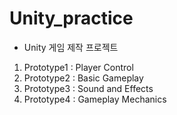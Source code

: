 # Unity_practice

* Unity 게임 제작 프로젝트
1. Prototype1 : Player Control
2. Prototype2 : Basic Gameplay
3. Prototype3 : Sound and Effects
4. Prototype4 : Gameplay Mechanics